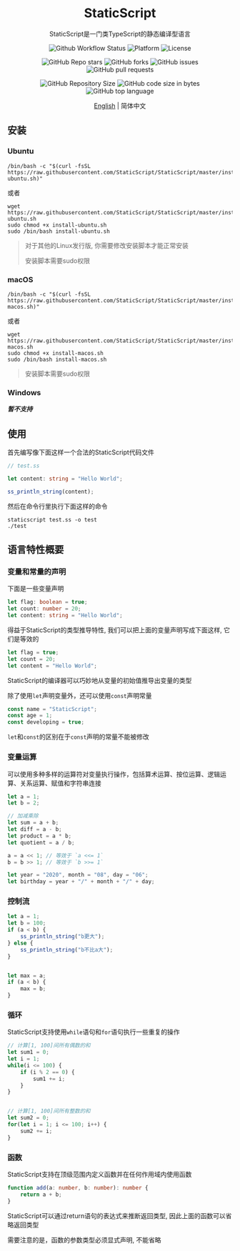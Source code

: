 <h1 align="center">StaticScript</h1>

<div align="center">

StaticScript是一门类TypeScript的静态编译型语言

![Github Workflow Status](https://img.shields.io/github/workflow/status/StaticScript/StaticScript/Build?style=flat-square)
![Platform](https://img.shields.io/badge/platform-linux--64%20%7C%20macos--64-brightgreen?style=flat-square)
![License](https://img.shields.io/github/license/StaticScript/StaticScript?style=flat-square)

![GitHub Repo stars](https://img.shields.io/github/stars/StaticScript/StaticScript?style=flat-square&color=brightgreen)
![GitHub forks](https://img.shields.io/github/forks/StaticScript/StaticScript?style=flat-square&color=brightgreen)
![GitHub issues](https://img.shields.io/github/issues-raw/StaticScript/StaticScript?style=flat-square)
![GitHub pull requests](https://img.shields.io/github/issues-pr-raw/StaticScript/StaticScript?style=flat-square)

![GitHub Repository Size](https://img.shields.io/github/repo-size/StaticScript/StaticScript?style=flat-square&color=brightgreen)
![GitHub code size in bytes](https://img.shields.io/github/languages/code-size/StaticScript/StaticScript?style=flat-square&color=brightgreen)
![GitHub top language](https://img.shields.io/github/languages/top/StaticScript/StaticScript?style=flat-square&color=brightgreen)

[English](./README.md) | 简体中文

</div>

## 安装

### Ubuntu

```shell
/bin/bash -c "$(curl -fsSL https://raw.githubusercontent.com/StaticScript/StaticScript/master/install-ubuntu.sh)"
```
或者
```shell
wget https://raw.githubusercontent.com/StaticScript/StaticScript/master/install-ubuntu.sh
sudo chmod +x install-ubuntu.sh
sudo /bin/bash install-ubuntu.sh
```

> 对于其他的Linux发行版, 你需要修改安装脚本才能正常安装
> 
> 安装脚本需要sudo权限

### macOS

```shell
/bin/bash -c "$(curl -fsSL https://raw.githubusercontent.com/StaticScript/StaticScript/master/install-macos.sh)"
```
或者
```shell
wget https://raw.githubusercontent.com/StaticScript/StaticScript/master/install-macos.sh
sudo chmod +x install-macos.sh
sudo /bin/bash install-macos.sh
```

> 安装脚本需要sudo权限

### Windows

**_暂不支持_**


## 使用

首先编写像下面这样一个合法的StaticScript代码文件
```typescript
// test.ss

let content: string = "Hello World";

ss_println_string(content);
```

然后在命令行里执行下面这样的命令
```shell
staticscript test.ss -o test
./test
```

## 语言特性概要

### 变量和常量的声明

下面是一些变量声明

```typescript
let flag: boolean = true;
let count: number = 20;
let content: string = "Hello World";
```

得益于StaticScript的类型推导特性, 我们可以把上面的变量声明写成下面这样, 它们是等效的

```typescript
let flag = true;
let count = 20;
let content = "Hello World";
```

StaticScript的编译器可以巧妙地从变量的初始值推导出变量的类型

除了使用`let`声明变量外，还可以使用`const`声明常量

```typescript
const name = "StaticScript";
const age = 1;
const developing = true;
```

`let`和`const`的区别在于`const`声明的常量不能被修改

### 变量运算

可以使用多种多样的运算符对变量执行操作，包括算术运算、按位运算、逻辑运算、关系运算、赋值和字符串连接

```typescript
let a = 1;
let b = 2;

// 加减乘除
let sum = a + b;
let diff = a - b;
let product = a * b;
let quotient = a / b;

a = a << 1; // 等效于 `a <<= 1`
b = b >> 1; // 等效于 `b >>= 1`

let year = "2020", month = "08", day = "06";
let birthday = year + "/" + month + "/" + day;
```

### 控制流

```typescript
let a = 1;
let b = 100;
if (a < b) {
    ss_println_string("b更大");
} else {
    ss_println_string("b不比a大");
}


let max = a;
if (a < b) {
    max = b;
}
```

### 循环

StaticScript支持使用`while`语句和`for`语句执行一些重复的操作

```typescript
// 计算[1, 100]间所有偶数的和
let sum1 = 0;
let i = 1;
while(i <= 100) {
    if (i % 2 == 0) {
        sum1 += i;
    }
}


// 计算[1, 100]间所有整数的和
let sum2 = 0;
for(let i = 1; i <= 100; i++) {
    sum2 += i;
}
```

### 函数

StaticScript支持在顶级范围内定义函数并在任何作用域内使用函数

```typescript
function add(a: number, b: number): number {
    return a + b;
}
```

StaticScript可以通过return语句的表达式来推断返回类型, 因此上面的函数可以省略返回类型

需要注意的是，函数的参数类型必须显式声明, 不能省略